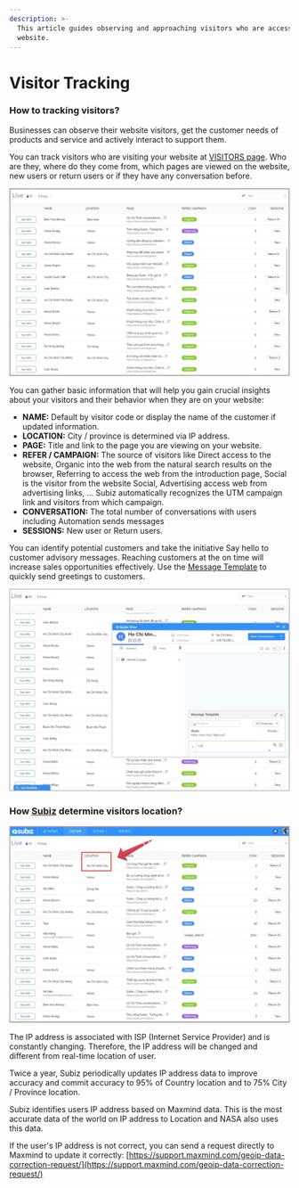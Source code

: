 ```yaml
---
description: >-
  This article guides observing and approaching visitors who are accessing your
  website.
---
```


# Visitor Tracking

### How to tracking visitors? <a id="how-to-tracking-visitors"></a>

Businesses can observe their website visitors, get the customer needs of products and service and actively interact to support them.

You can track visitors who are visiting your website at [VISITORS page](https://app.subiz.com/visitors). Who are they, where do they come from, which pages are viewed on the website, new users or return users or if they have any conversation before.

![Tracking Website&apos;s visitors at Visitors page](../../.gitbook/assets/visitor.jpg)

You can gather basic information that will help you gain crucial insights about your visitors and their behavior when they are on your website:

* **NAME:** Default by visitor code or display the name of the customer if updated information. 
* **LOCATION:** City / province is determined via IP address. 
* **PAGE:** Title and link to the page you are viewing on your website. 
* **REFER / CAMPAIGN:** The source of visitors like Direct access to the website, Organic into the web from the natural search results on the browser, Referring to access the web from the introduction page, Social is the visitor from the website Social, Advertising access web from advertising links, ... Subiz automatically recognizes the UTM campaign link and visitors from which campaign. 
* **CONVERSATION:** The total number of conversations with users including Automation sends messages 
* **SESSIONS:** New user or Return users. 

You can identify potential customers and take the initiative Say hello to customer advisory messages. Reaching customers at the on time will increase sales opportunities effectively. Use the [Message Template](https://app.subiz.com/message-template) to quickly send greetings to customers.

![Say hello to potential customers](../../.gitbook/assets/mau-tin-nhan.jpg)

### How [Subiz](https://subiz.com/email.html) determine visitors location? <a id="how-subiz-determine-visitors-location"></a>

![Identify visitor&apos;s location based on IP address](../../.gitbook/assets/location.png)

The IP address is associated with ISP \(Internet Service Provider\) and is constantly changing. Therefore, the IP address will be changed and different from real-time location of user.

Twice a year, Subiz periodically updates IP address data to improve accuracy and commit accuracy to 95% of Country location and to 75% City / Province location.

Subiz identifies users IP address based on Maxmind data. This is the most accurate data of the world on IP address to Location and NASA also uses this data.

If the user's IP address is not correct, you can send a request directly to Maxmind to update it correctly: [https://support.maxmind.com/geoip-data-correction-request/](https://support.maxmind.com/geoip-data-correction-request/)



